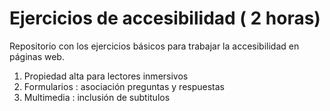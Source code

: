 # Ejercicios de accesibilidad ( 2 horas)
Repositorio con los ejercicios básicos para trabajar la accesibilidad en páginas web. 
1) Propiedad alta para lectores inmersivos
2) Formularios : asociación preguntas y respuestas
3) Multimedia : inclusión de subtitulos
